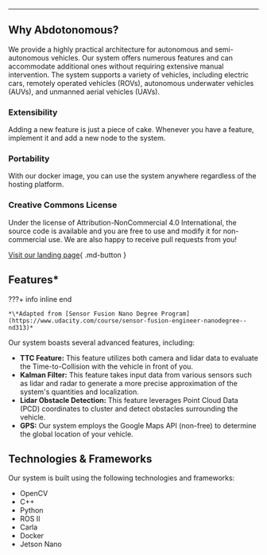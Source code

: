 ---

## Why Abdotonomous?

We provide a highly practical architecture for autonomous and semi-autonomous vehicles. Our system offers numerous features and can accommodate additional ones without requiring extensive manual intervention. The system supports a variety of vehicles, including electric cars, remotely operated vehicles (ROVs), autonomous underwater vehicles (AUVs), and unmanned aerial vehicles (UAVs).

### Extensibility

Adding a new feature is just a piece of cake. Whenever you have a feature, implement it and add a new node to the system.

### Portability

With our docker image, you can use the system anywhere regardless of the hosting platform.

### Creative Commons License

Under the license of Attribution-NonCommercial 4.0 International, the source code is available and you are free to use and modify it for non-commercial use. We are also happy to receive pull requests from you!


[Visit our landing page](https://das-auto.github.io/Abdotonomous/){ .md-button }

## Features*


???+ info inline end 

    *\*Adapted from [Sensor Fusion Nano Degree Program](https://www.udacity.com/course/sensor-fusion-engineer-nanodegree--nd313)*

Our system boasts several advanced features, including:

- **TTC Feature:** This feature utilizes both camera and lidar data to evaluate the Time-to-Collision with the vehicle in front of you.
- **Kalman Filter:** This feature takes input data from various sensors such as lidar and radar to generate a more precise approximation of the system's quantities and localization.
- **Lidar Obstacle Detection:** This feature leverages Point Cloud Data (PCD) coordinates to cluster and detect obstacles surrounding the vehicle.
- **GPS:** Our system employs the Google Maps API (non-free) to determine the global location of your vehicle.


## Technologies & Frameworks

Our system is built using the following technologies and frameworks:

- OpenCV
- C++  
- Python
- ROS II
- Carla
- Docker
- Jetson Nano



